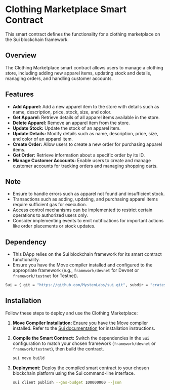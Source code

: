 # Clothing Marketplace Smart Contract

This smart contract defines the functionality for a clothing marketplace on the Sui blockchain framework.

## Overview

The Clothing Marketplace smart contract allows users to manage a clothing store, including adding new apparel items, updating stock and details, managing orders, and handling customer accounts.

## Features

- **Add Apparel:** Add a new apparel item to the store with details such as name, description, price, stock, size, and color.
- **Get Apparel:** Retrieve details of all apparel items available in the store.
- **Delete Apparel:** Remove an apparel item from the store.
- **Update Stock:** Update the stock of an apparel item.
- **Update Details:** Modify details such as name, description, price, size, and color of an apparel item.
- **Create Order:** Allow users to create a new order for purchasing apparel items.
- **Get Order:** Retrieve information about a specific order by its ID.
- **Manage Customer Accounts:** Enable users to create and manage customer accounts for tracking orders and managing shopping carts.

## Note

- Ensure to handle errors such as apparel not found and insufficient stock.
- Transactions such as adding, updating, and purchasing apparel items require sufficient gas for execution.
- Access control mechanisms can be implemented to restrict certain operations to authorized users only.
- Consider implementing events to emit notifications for important actions like order placements or stock updates.

## Dependency

- This DApp relies on the Sui blockchain framework for its smart contract functionality.
- Ensure you have the Move compiler installed and configured to the appropriate framework (e.g., `framework/devnet` for Devnet or `framework/testnet` for Testnet).

```bash
Sui = { git = "https://github.com/MystenLabs/sui.git", subdir = "crates/sui-framework/packages/sui-framework", rev = "framework/devnet" }
```

## Installation

Follow these steps to deploy and use the Clothing Marketplace:

1. **Move Compiler Installation:**
   Ensure you have the Move compiler installed. Refer to the [Sui documentation](https://docs.sui.io/) for installation instructions.

2. **Compile the Smart Contract:**
   Switch the dependencies in the `Sui` configuration to match your chosen framework (`framework/devnet` or `framework/testnet`), then build the contract.

   ```bash
   sui move build
   ```

3. **Deployment:**
   Deploy the compiled smart contract to your chosen blockchain platform using the Sui command-line interface.

   ```bash
   sui client publish --gas-budget 100000000 --json
   ```

